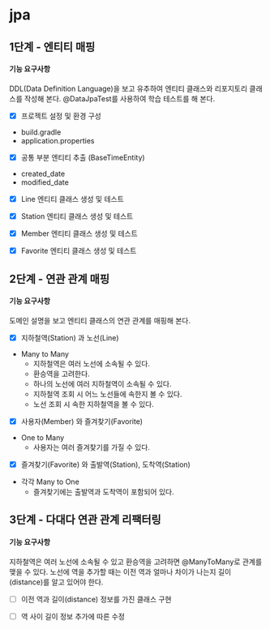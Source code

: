 # jpa


## 1단계 - 엔티티 매핑
#### 기능 요구사항
DDL(Data Definition Language)을 보고 유추하여 엔티티 클래스와 리포지토리 클래스를 작성해 본다.
@DataJpaTest를 사용하여 학습 테스트를 해 본다.

- [X] 프로젝트 설정 및 환경 구성
* build.gradle
* application.properties

- [X] 공통 부분 엔티티 추출 (BaseTimeEntity)
* created_date
* modified_date

- [X] Line 엔티티 클래스 생성 및 테스트

- [X] Station 엔티티 클래스 생성 및 테스트

- [X] Member 엔티티 클래스 생성 및 테스트

- [X] Favorite 엔티티 클래스 생성 및 테스트


## 2단계 - 연관 관계 매핑
#### 기능 요구사항
도메인 설명을 보고 엔티티 클래스의 연관 관계를 매핑해 본다.

- [X] 지하철역(Station) 과 노선(Line)
* Many to Many
    * 지하철역은 여러 노선에 소속될 수 있다.
    * 환승역을 고려한다.
    * 하나의 노선에 여러 지하철역이 소속될 수 있다.
    * 지하철역 조회 시 어느 노선들에 속한지 볼 수 있다.
    * 노선 조회 시 속한 지하철역을 볼 수 있다.


- [X] 사용자(Member) 와 즐겨찾기(Favorite)
* One to Many
    * 사용자는 여러 즐겨찾기를 가질 수 있다.

- [X] 즐겨찾기(Favorite) 와 출발역(Station), 도착역(Station)
* 각각 Many to One
    * 즐겨찾기에는 출발역과 도착역이 포함되어 있다.


## 3단계 - 다대다 연관 관계 리팩터링
#### 기능 요구사항
지하철역은 여러 노선에 소속될 수 있고 환승역을 고려하면 @ManyToMany로 관계를 맺을 수 있다.
노선에 역을 추가할 때는 이전 역과 얼마나 차이가 나는지 길이(distance)를 알고 있어야 한다. 

- [ ] 이전 역과 길이(distance) 정보를 가진 클래스 구현

- [ ] 역 사이 길이 정보 추가에 따른 수정